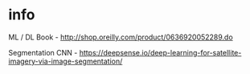 # info
ML / DL Book - http://shop.oreilly.com/product/0636920052289.do

Segmentation CNN - https://deepsense.io/deep-learning-for-satellite-imagery-via-image-segmentation/


